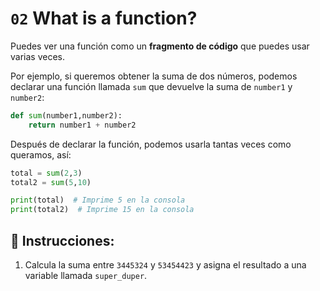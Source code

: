 # `02` What is a function?

Puedes ver una función como un **fragmento de código** que puedes usar varias veces.

Por ejemplo, si queremos obtener la suma de dos números, podemos declarar una función llamada `sum` que devuelve la suma de `number1` y `number2`:

```python
def sum(number1,number2):
    return number1 + number2
```

Después de declarar la función, podemos usarla tantas veces como queramos, así:

```python
total = sum(2,3)
total2 = sum(5,10)

print(total)  # Imprime 5 en la consola
print(total2)  # Imprime 15 en la consola
```

## 📝 Instrucciones:

1. Calcula la suma entre `3445324` y `53454423` y asigna el resultado a una variable llamada `super_duper`.
